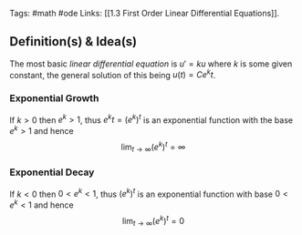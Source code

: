 Tags: #math  #ode
Links: [[1.3 First Order Linear Differential Equations]].
## Definition(s) & Idea(s)
The most basic *linear differential equation* is $u'=ku$ where $k$ is some given constant, the general solution of this being $u(t)=Ce^kt$.

### Exponential Growth
If $k>0$ then $e^k > 1$, thus $e^kt = (e^k)^t$ is an exponential function with the base $e^k>1$ and hence$$\lim_{t\to\infty}(e^k)^t=\infty$$
### Exponential Decay
If $k < 0$ then $0<e^k<1$, thus $(e^k)^t$ is an exponential function with base $0<e^k<1$ and hence $$\lim_{t\to\infty}(e^k)^t=0$$





